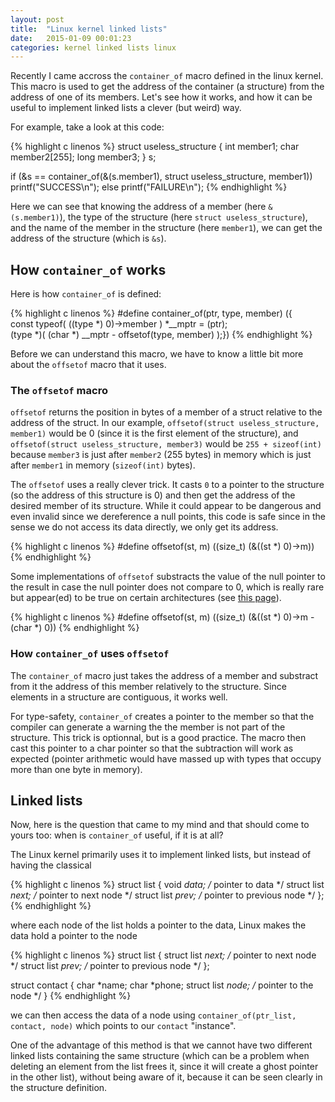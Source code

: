 ```yaml
---
layout: post
title:  "Linux kernel linked lists"
date:   2015-01-09 00:01:23
categories: kernel linked lists linux
---
```


Recently I came accross the `container_of` macro defined in the linux kernel.
This macro is used to get the address of the container (a structure) from
the address of one of its members. Let's see how it works, and how it can
be useful to implement linked lists a clever (but weird) way.

For example, take a look at this code:

{% highlight c linenos %}
struct useless_structure
{
  int  member1;
  char member2[255];
  long member3;
} s;

if (&s == container_of(&(s.member1), struct useless_structure, member1))
  printf("SUCCESS\n");
else
  printf("FAILURE\n");
{% endhighlight %}

Here we can see that knowing the address of a member (here `&(s.member1)`),
the type of the structure (here `struct useless_structure`), and the name of
the member in the structure (here `member1`), we can get the address of the
structure (which is `&s`).

## How `container_of` works
Here is how `container_of` is defined:

{% highlight c linenos %}
#define container_of(ptr, type, member) ({ \
                const typeof( ((type *) 0)->member ) *__mptr = (ptr); \
                (type *)( (char *) __mptr - offsetof(type, member) );})
{% endhighlight %}

Before we can understand this macro, we have to know a little bit more about
the `offsetof` macro that it uses.

### The `offsetof` macro

`offsetof` returns the position
in bytes of a member of a struct relative to the address of the struct.
In our example, `offsetof(struct useless_structure, member1)` would be
0 (since it is the first element of the structure),
and `offsetof(struct useless_structure, member3)` would be `255 +
sizeof(int)` because `member3` is just after `member2` (255 bytes)
in memory which is just after `member1` in memory (`sizeof(int)` bytes).

The `offsetof` uses a really clever trick. It casts `0` to a pointer to
the structure (so the address of this structure is 0) and then get the
address of the desired member of its structure. While it could appear
to be dangerous and even invalid since we dereference a null points,
this code is safe since in the sense we do not access its data directly,
we only get its address.

{% highlight c linenos %}
#define offsetof(st, m) ((size_t) (&((st *) 0)->m))
{% endhighlight %}

Some implementations of `offsetof` substracts the value of the null
pointer to the result in case the null pointer does not compare to
0, which is really rare but appear(ed) to be true on certain architectures
(see [this page][c-faq]).

{% highlight c linenos %}
#define offsetof(st, m) ((size_t) (&((st *) 0)->m - (char *) 0))
{% endhighlight %}

### How `container_of` uses `offsetof`

The `container_of` macro just takes the address of a member and substract
from it the address of this member relatively to the structure. Since elements
in a structure are contiguous, it works well.

For type-safety, `container_of` creates a pointer to the member so that
the compiler can generate a warning the the member is not part of the structure.
This trick is optionnal, but is a good practice. The macro then cast this pointer
to a char pointer so that the subtraction will work as expected
(pointer arithmetic would have massed up with types that occupy more than one
byte in memory).

## Linked lists

Now, here is the question that came to my mind and that should come to yours
too: when is `container_of` useful, if it is at all?

The Linux kernel primarily uses it to implement linked lists, but instead of
having the classical

{% highlight c linenos %}
struct  list
{
  void        *data; /* pointer to data */
  struct list *next; /* pointer to next node */
  struct list *prev; /* pointer to previous node */
};
{% endhighlight %}

where each node of the list holds a pointer to the data, Linux makes the
data hold a pointer to the node

{% highlight c linenos %}
struct list
{
  struct list *next; /* pointer to next node */
  struct list *prev; /* pointer to previous node */
};

struct  contact
{
  char  *name;
  char  *phone;
  struct list *node; /* pointer to the node */
}
{% endhighlight %}

we can then access the data of a node using `container_of(ptr_list, contact, node)`
which points to our `contact` "instance".

One of the advantage of this method is that we cannot have two different linked lists
containing the same structure (which can be a problem when deleting an element from the list
frees it, since it will create a ghost pointer in the other list), without being aware
of it, because it can be seen clearly in the structure definition.

[c-faq]: http://c-faq.com/null/machexamp.html